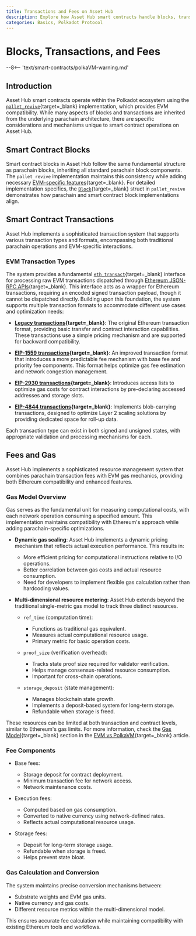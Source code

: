 ```yaml
---
title: Transactions and Fees on Asset Hub
description: Explore how Asset Hub smart contracts handle blocks, transactions, and fees with EVM compatibility, supporting various Ethereum transaction types.
categories: Basics, Polkadot Protocol
---
```


# Blocks, Transactions, and Fees

--8<-- 'text/smart-contracts/polkaVM-warning.md'

## Introduction

Asset Hub smart contracts operate within the Polkadot ecosystem using the [`pallet_revive`](https://paritytech.github.io/polkadot-sdk/master/pallet_revive/){target=\_blank} implementation, which provides EVM compatibility. While many aspects of blocks and transactions are inherited from the underlying parachain architecture, there are specific considerations and mechanisms unique to smart contract operations on Asset Hub.

## Smart Contract Blocks

Smart contract blocks in Asset Hub follow the same fundamental structure as parachain blocks, inheriting all standard parachain block components. The `pallet_revive` implementation maintains this consistency while adding necessary [EVM-specific features](https://paritytech.github.io/polkadot-sdk/master/pallet_revive/evm){target=\_blank}. For detailed implementation specifics, the [`Block`](https://paritytech.github.io/polkadot-sdk/master/pallet_revive/evm/struct.Block.html){target=\_blank} struct in `pallet_revive` demonstrates how parachain and smart contract block implementations align.

## Smart Contract Transactions

Asset Hub implements a sophisticated transaction system that supports various transaction types and formats, encompassing both traditional parachain operations and EVM-specific interactions.

### EVM Transaction Types

The system provides a fundamental [`eth_transact`](https://paritytech.github.io/polkadot-sdk/master/pallet_revive/pallet/dispatchables/fn.eth_transact.html){target=\_blank} interface for processing raw EVM transactions dispatched through [Ethereum JSON-RPC APIs](/develop/smart-contracts/json-rpc-apis/){target=\_blank}. This interface acts as a wrapper for Ethereum transactions, requiring an encoded signed transaction payload, though it cannot be dispatched directly. Building upon this foundation, the system supports multiple transaction formats to accommodate different use cases and optimization needs:

- **[Legacy transactions](https://paritytech.github.io/polkadot-sdk/master/pallet_revive/evm/struct.TransactionLegacyUnsigned.html){target=\_blank}**: The original Ethereum transaction format, providing basic transfer and contract interaction capabilities. These transactions use a simple pricing mechanism and are supported for backward compatibility.

- **[EIP-1559 transactions](https://paritytech.github.io/polkadot-sdk/master/pallet_revive/evm/struct.Transaction1559Unsigned.html){target=\_blank}**: An improved transaction format that introduces a more predictable fee mechanism with base fee and priority fee components. This format helps optimize gas fee estimation and network congestion management.

- **[EIP-2930 transactions](https://paritytech.github.io/polkadot-sdk/master/pallet_revive/evm/struct.Transaction2930Unsigned.html){target=\_blank}**: Introduces access lists to optimize gas costs for contract interactions by pre-declaring accessed addresses and storage slots.

- **[EIP-4844 transactions](https://paritytech.github.io/polkadot-sdk/master/pallet_revive/evm/struct.Transaction4844Unsigned.html){target=\_blank}**: Implements blob-carrying transactions, designed to optimize Layer 2 scaling solutions by providing dedicated space for roll-up data.

Each transaction type can exist in both signed and unsigned states, with appropriate validation and processing mechanisms for each.

## Fees and Gas

Asset Hub implements a sophisticated resource management system that combines parachain transaction fees with EVM gas mechanics, providing both Ethereum compatibility and enhanced features.

### Gas Model Overview

Gas serves as the fundamental unit for measuring computational costs, with each network operation consuming a specified amount. This implementation maintains compatibility with Ethereum's approach while adding parachain-specific optimizations.

- **Dynamic gas scaling**: Asset Hub implements a dynamic pricing mechanism that reflects actual execution performance. This results in:

    - More efficient pricing for computational instructions relative to I/O operations.
    - Better correlation between gas costs and actual resource consumption.
    - Need for developers to implement flexible gas calculation rather than hardcoding values.

- **Multi-dimensional resource metering**: Asset Hub extends beyond the traditional single-metric gas model to track three distinct resources.

    - `ref_time` (computation time):

        - Functions as traditional gas equivalent.
        - Measures actual computational resource usage.
        - Primary metric for basic operation costs.


    - `proof_size` (verification overhead):

        - Tracks state proof size required for validator verification.
        - Helps manage consensus-related resource consumption.
        - Important for cross-chain operations.


    - `storage_deposit` (state management):

        - Manages blockchain state growth.
        - Implements a deposit-based system for long-term storage.
        - Refundable when storage is freed.

These resources can be limited at both transaction and contract levels, similar to Ethereum's gas limits. For more information, check the [Gas Model](/polkadot-protocol/smart-contract-basics/evm-vs-polkavm#gas-model){target=\_blank} section in the [EVM vs PolkaVM](/polkadot-protocol/smart-contract-basics/evm-vs-polkavm/){target=\_blank} article.

### Fee Components

- Base fees:

    - Storage deposit for contract deployment.
    - Minimum transaction fee for network access.
    - Network maintenance costs.

- Execution fees:

    - Computed based on gas consumption.
    - Converted to native currency using network-defined rates.
    - Reflects actual computational resource usage.

- Storage fees:

    - Deposit for long-term storage usage.
    - Refundable when storage is freed.
    - Helps prevent state bloat.

### Gas Calculation and Conversion

The system maintains precise conversion mechanisms between:

- Substrate weights and EVM gas units.
- Native currency and gas costs.
- Different resource metrics within the multi-dimensional model.

This ensures accurate fee calculation while maintaining compatibility with existing Ethereum tools and workflows.